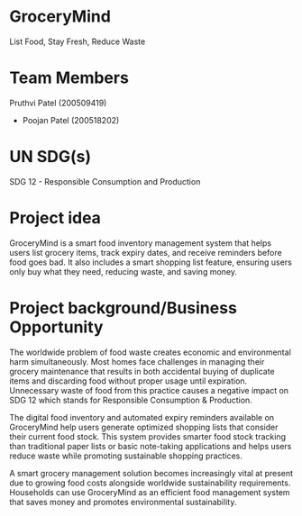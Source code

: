 # GroceryMind
List Food, Stay Fresh, Reduce Waste

# Team Members
Pruthvi Patel (200509419)
* Poojan Patel (200518202)

# UN SDG(s)
SDG 12 - Responsible Consumption and Production

# Project idea
GroceryMind is a smart food inventory management system that helps users list grocery items, track expiry dates, and receive reminders before food goes bad. It also includes a smart shopping list feature, ensuring users only buy what they need, reducing waste, and saving money.

# Project background/Business Opportunity
The worldwide problem of food waste creates economic and environmental harm simultaneously. Most homes face challenges in managing their grocery maintenance that results in both accidental buying of duplicate items and discarding food without proper usage until expiration. Unnecessary waste of food from this practice causes a negative impact on SDG 12 which stands for Responsible Consumption & Production.

The digital food inventory and automated expiry reminders available on GroceryMind help users generate optimized shopping lists that consider their current food stock. This system provides smarter food stock tracking than traditional paper lists or basic note-taking applications and helps users reduce waste while promoting sustainable shopping practices.

A smart grocery management solution becomes increasingly vital at present due to growing food costs alongside worldwide sustainability requirements. Households can use GroceryMind as an efficient food management system that saves money and promotes environmental sustainability.
